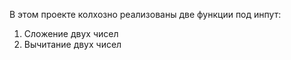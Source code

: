 В этом проекте колхозно реализованы две функции под инпут:
1) Сложение двух чисел
2) Вычитание двух чисел
